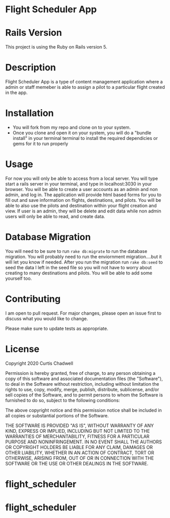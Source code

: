 # Flight Scheduler App

# Rails Version
This project is using the Ruby on Rails version 5.


# Description
Flight Scheduler App is a type of content management application where a admin or staff memeber is able to assign a pilot to a particular flight created in the app. 

# Installation
- You will fork from my repo and clone on to your system.
- Once you clone and open it on your system, you will do a "bundle install" in your terminal terminal to install the required dependicies or gems for it to run properly


# Usage
For now you will only be able to access from a local server. You will type start a rails server in your terminal, and type in localhost:3030 in your browser. You will be able to create a user accounts as an admin and non admin, and log in. The application will provide html based forms for you to fill out and save information on flights, destinations, and pilots. You will be able to also use the pilots and destination within your flight creation and view. If user is an admin, they will be delete and edit data while non admin users will only be able to read, and create data.

# Database Migration
You will need to be sure to run `rake db:migrate` to run the database migration. You will probably need to run the enviornment migration....but it will let you know if needed. After you run the migration run `rake db:seed` to seed the data I left in the seed file so you will not have to worry about creating to many destinations and pilots. You will be able to add some yourself too. 

# Contributing
I am open to pull request. For major changes, please open an issue first to discuss what you would like to change.

Please make sure to update tests as appropriate.

# License
Copyright 2020 Curtis Chadwell

Permission is hereby granted, free of charge, to any person obtaining a copy of this software and associated documentation files (the "Software"), to deal in the Software without restriction, including without limitation the rights to use, copy, modify, merge, publish, distribute, sublicense, and/or sell copies of the Software, and to permit persons to whom the Software is furnished to do so, subject to the following conditions:

The above copyright notice and this permission notice shall be included in all copies or substantial portions of the Software.

THE SOFTWARE IS PROVIDED "AS IS", WITHOUT WARRANTY OF ANY KIND, EXPRESS OR IMPLIED, INCLUDING BUT NOT LIMITED TO THE WARRANTIES OF MERCHANTABILITY, FITNESS FOR A PARTICULAR PURPOSE AND NONINFRINGEMENT. IN NO EVENT SHALL THE AUTHORS OR COPYRIGHT HOLDERS BE LIABLE FOR ANY CLAIM, DAMAGES OR OTHER LIABILITY, WHETHER IN AN ACTION OF CONTRACT, TORT OR OTHERWISE, ARISING FROM, OUT OF OR IN CONNECTION WITH THE SOFTWARE OR THE USE OR OTHER DEALINGS IN THE SOFTWARE.
# flight_scheduler
# flight_scheduler
